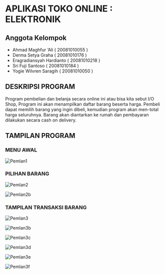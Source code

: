 # APLIKASI TOKO ONLINE : ELEKTRONIK 

## Anggota Kelompok
- Ahmad Maghfur ‘Ali	        ( 20081010055 )
- Derma Setya Graha		        ( 20081010176 )
- Eragradiansyah Hardianto	  ( 20081010218 )
- Sri Fuji Santoso            ( 20081010184 ) 
- Yogie Wilvren Saragih	      ( 20081010050 )

## DESKRIPSI PROGRAM
Program pembelian dan belanja secara online ini atau bisa kita sebut I/O Shop, Program ini akan menampilkan daftar barang beserta harga. Pembeli dapat memilih barang yang ingin dibeli, kemudian program akan men-total harga seluruhnya. Barang akan diantarkan ke rumah dan pembayaran dilakukan secara cash on delivery.

## TAMPILAN PROGRAM
### MENU AWAL
![Pemlan1](https://user-images.githubusercontent.com/89886668/147528900-69fd79ba-0502-4f0b-808f-8685e248d04f.jpg)

### PILIHAN BARANG
![Pemlan2](https://user-images.githubusercontent.com/89886668/147528947-51566981-6706-4e3d-8b00-5b9b4ebee184.jpg)

![Pemlan2b](https://user-images.githubusercontent.com/89886668/147528976-79235a8e-d647-40c8-862e-84f41eb34a4b.jpg)

### TAMPILAN TRANSAKSI BARANG
![Pemlan3](https://user-images.githubusercontent.com/89886668/147529585-f89d75e5-042d-4b5b-9c13-26329b57709c.jpg)

![Pemlan3b](https://user-images.githubusercontent.com/89886668/147530724-10e3e20e-3b56-4b9f-a76d-c75287fb6789.jpg)

![Pemlan3c](https://user-images.githubusercontent.com/89886668/147531005-f11702b8-a195-4201-a631-d22690525920.jpg)

![Pemlan3d](https://user-images.githubusercontent.com/89886668/147531030-ece42546-e3fd-49cb-b0d1-eb01d6282f6f.jpg)

![Pemlan3e](https://user-images.githubusercontent.com/89886668/147531044-60a59f72-9b82-4902-a246-96e7892a6b8c.jpg)

![Pemlan3f](https://user-images.githubusercontent.com/89886668/147531152-3c70c136-98d2-47df-908f-b4e6732bf137.jpg)






